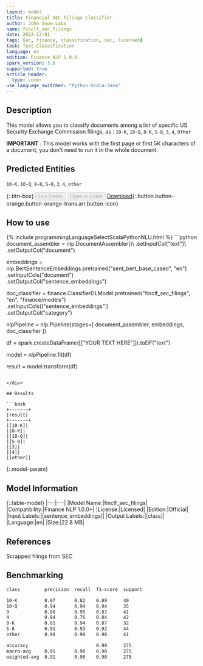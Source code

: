 ```yaml
---
layout: model
title: Financial SEC Filings Classifier
author: John Snow Labs
name: finclf_sec_filings
date: 2022-12-01
tags: [en, finance, classification, sec, licensed]
task: Text Classification
language: en
edition: Finance NLP 1.0.0
spark_version: 3.0
supported: true
article_header:
  type: cover
use_language_switcher: "Python-Scala-Java"
---
```


## Description

This model allows you to classify documents among a list of specific US Security Exchange Commission filings, as : `10-K`, `10-Q`, `8-K`, `S-8`, `3`, `4`, `Other`

**IMPORTANT** : This model works with the first page or first 5K characters of a document, you don't need to run it in the whole document.

## Predicted Entities

`10-K`, `10-Q`, `8-K`, `S-8`, `3`, `4`, `other`

{:.btn-box}
<button class="button button-orange" disabled>Live Demo</button>
<button class="button button-orange" disabled>Open in Colab</button>
[Download](https://s3.amazonaws.com/auxdata.johnsnowlabs.com/finance/models/finclf_sec_filings_en_1.0.0_3.0_1669921534523.zip){:.button.button-orange.button-orange-trans.arr.button-icon}

## How to use



<div class="tabs-box" markdown="1">
{% include programmingLanguageSelectScalaPythonNLU.html %}
```python
document_assembler = nlp.DocumentAssembler()\
    .setInputCol("text")\
    .setOutputCol("document")
  
embeddings = nlp.BertSentenceEmbeddings.pretrained("sent_bert_base_cased", "en")\
    .setInputCols("document")\
    .setOutputCol("sentence_embeddings")
    
doc_classifier = finance.ClassifierDLModel.pretrained("finclf_sec_filings", "en", "finance/models")\
    .setInputCols(["sentence_embeddings"])\
    .setOutputCol("category")
    
nlpPipeline = nlp.Pipeline(stages=[
    document_assembler, 
    embeddings,
    doc_classifier
])
 
df = spark.createDataFrame([["YOUR TEXT HERE"]]).toDF("text")

model = nlpPipeline.fit(df)

result = model.transform(df)
```

</div>

## Results

```bash
+-------+
|result|
+-------+
|[10-K]|
|[8-K]|
|[10-Q]|
|[S-8]|
|[3]|
|[4]|
|[other]|
```

{:.model-param}
## Model Information

{:.table-model}
|---|---|
|Model Name:|finclf_sec_filings|
|Compatibility:|Finance NLP 1.0.0+|
|License:|Licensed|
|Edition:|Official|
|Input Labels:|[sentence_embeddings]|
|Output Labels:|[class]|
|Language:|en|
|Size:|22.8 MB|

## References

Scrapped filings from SEC

## Benchmarking

```bash
class         precision  recall  f1-score  support

10-K          0.97       0.82    0.89      40
10-Q          0.94       0.94    0.94      35
3             0.80       0.95    0.87      41
4             0.94       0.76    0.84      42
8-K           0.81       0.94    0.87      32
S-8           0.91       0.93    0.92      44
other         0.98       0.98    0.98      41

accuracy                         0.90      275
macro-avg     0.91       0.90    0.90      275
weighted-avg  0.91       0.90    0.90      275
```